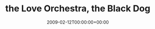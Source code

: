 ---
templateKey: event
guid: 0894954a-6eab-11ea-99c5-002590d1d1b0
date: 2009-02-12T00:00:00+00:00
eventTime: '8-11pm'
title: the Love Orchestra, the Black Dog
artist: the Love Orchestra
city: Scarborough
venue: the Black Dog
group: Tim Shia
guests: Gordie Mowat
---
